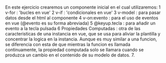 En este ejercicio  crearemos un componente inicial en el cual utilizaremos:
    1 v-for : 'bucles en vue'
    2 v-if  : 'condicionales en vue'
    3 v-model : para pasar datos desde el html al componente
    4 v-on:evento : para el uso de eventos en vue (@evento es su forma abreviada)
    5 @keyup.tecla : para añadir un evento a la tecla pulsada
    6 Propiedades Computadas : otra de las caracteristicas de una instancia en 
                               vue, que se usa para aliviar la plantilla y concentrar la logica en la instancia. Aunque es muy similar a una funcion, se diferencia con esta de que mientras la funcion es llamada continuamente, la propiedad computada solo se llamara cuando se produzca un cambio en el contenido de su modelo de datos.
    7.